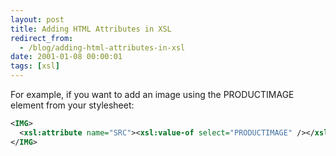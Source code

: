 ```yaml
---
layout: post
title: Adding HTML Attributes in XSL
redirect_from:
  - /blog/adding-html-attributes-in-xsl
date: 2001-01-08 00:00:01
tags: [xsl]
---
```


For example, if you want to add an image using the PRODUCTIMAGE element from your stylesheet:


```xml
<IMG>
  <xsl:attribute name="SRC"><xsl:value-of select="PRODUCTIMAGE" /></xsl:attribute>
</IMG>
```

